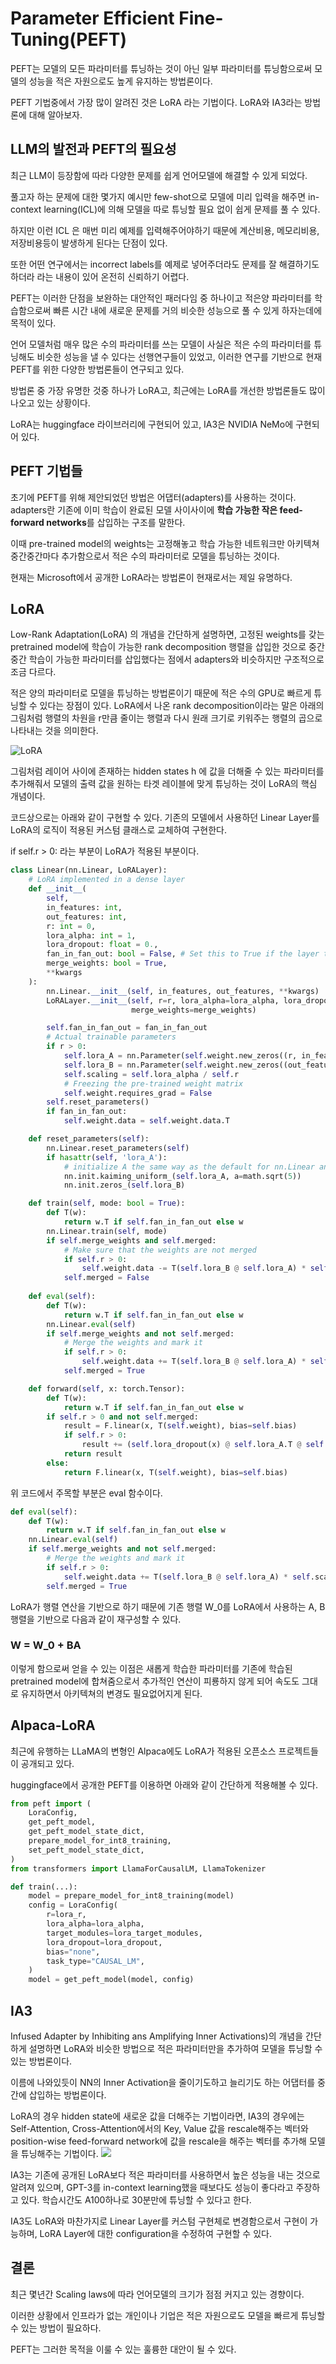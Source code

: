 # Parameter Efficient Fine-Tuning(PEFT)

PEFT는 모델의 모든 파라미터를 튜닝하는 것이 아닌 일부 파라미터를 튜닝함으로써 모델의 성능을 적은 자원으로도 높게 유지하는 방법론이다.

PEFT 기법중에서 가장 많이 알려진 것은 LoRA 라는 기법이다. LoRA와 IA3라는 방법론에 대해 알아보자.

## LLM의 발전과 PEFT의 필요성
최근 LLM이 등장함에 따라 다양한 문제를 쉽게 언어모델에 해결할 수 있게 되었다.

풀고자 하는 문제에 대한 몇가지 예시만 few-shot으로 모델에 미리 입력을 해주면 in-context learning(ICL)에 의해 모델을 따로 튜닝할 필요 없이 쉽게 문제를 풀 수 있다.

하지만 이런 ICL 은 매번 미리 예제를 입력해주어야하기 때문에 계산비용, 메모리비용, 저장비용등이 발생하게 된다는 단점이 있다.

또한 어떤 연구에서는 incorrect labels를 예제로 넣어주더라도 문제를 잘 해결하기도 하더라 라는 내용이 있어 온전히 신뢰하기 어렵다.

PEFT는 이러한 단점을 보완하는 대안적인 패러다임 중 하나이고 적은양 파라미터를 학습함으로써 빠른 시간 내에 새로운 문제를 거의 비슷한 성능으로 풀 수 있게 하자는데에 목적이 있다.

언어 모델처럼 매우 많은 수의 파라미터를 쓰는 모델이 사실은 적은 수의 파라미터를 튜닝해도 비슷한 성능을 낼 수 있다는 선행연구들이 있었고, 이러한 연구를 기반으로 현재 PEFT를 위한 다양한 방법론들이 연구되고 있다.

방법론 중 가장 유명한 것중 하나가 LoRA고, 최근에는 LoRA를 개선한 방법론들도 많이 나오고 있는 상황이다.

LoRA는 huggingface 라이브러리에 구현되어 있고, IA3은 NVIDIA NeMo에 구현되어 있다.

## PEFT 기법들
초기에 PEFT를 위해 제안되었던 방법은 어댑터(adapters)를 사용하는 것이다. adapters란 기존에 이미 학습이 완료된 모델 사이사이에 **학습 가능한 작은 feed-forward networks**를 삽입하는 구조를 말한다.

이때 pre-trained model의 weights는 고정해놓고 학습 가능한 네트워크만 아키텍쳐 중간중간마다 추가함으로서 적은 수의 파라미터로 모델을 튜닝하는 것이다.

현재는 Microsoft에서 공개한 LoRA라는 방법론이 현재로서는 제일 유명하다.

## LoRA
Low-Rank Adaptation(LoRA) 의 개념을 간단하게 설명하면, 고정된 weights를 갖는 pretrained model에 학습이 가능한 rank decomposition 행렬을 삽입한 것으로 중간중간 학습이 가능한 파라미터를 삽입했다는 점에서 adapters와 비슷하지만 구조적으로 조금 다르다.

적은 양의 파라미터로 모델을 튜닝하는 방법론이기 때문에 적은 수의 GPU로 빠르게 튜닝할 수 있다는 장점이 있다. LoRA에서 나온 rank decomposition이라는 말은 아래의 그림처럼 행렬의 차원을 r만큼 줄이는 행렬과 다시 원래 크기로 키워주는 행렬의 곱으로 나타내는 것을 의미한다.


![LoRA](https://cdn.discordapp.com/attachments/874897301292875836/1134084548465020958/2023-07-27_8.27.01.png)

그림처럼 레이어 사이에 존재하는 hidden states h 에 값을 더해줄 수 있는 파라미터를 추가해줘서 모델의 출력 값을 원하는 타겟 레이블에 맞게 튜닝하는 것이 LoRA의 핵심 개념이다.

코드상으로는 아래와 같이 구현할 수 있다. 기존의 모델에서 사용하던 Linear Layer를 LoRA의 로직이 적용된 커스텀 클래스로 교체하여 구현한다.

if self.r > 0: 라는 부분이 LoRA가 적용된 부분이다.
```python
class Linear(nn.Linear, LoRALayer):
    # LoRA implemented in a dense layer
    def __init__(
        self, 
        in_features: int, 
        out_features: int, 
        r: int = 0, 
        lora_alpha: int = 1, 
        lora_dropout: float = 0.,
        fan_in_fan_out: bool = False, # Set this to True if the layer to replace stores weight like (fan_in, fan_out)
        merge_weights: bool = True,
        **kwargs
    ):
        nn.Linear.__init__(self, in_features, out_features, **kwargs)
        LoRALayer.__init__(self, r=r, lora_alpha=lora_alpha, lora_dropout=lora_dropout,
                           merge_weights=merge_weights)

        self.fan_in_fan_out = fan_in_fan_out
        # Actual trainable parameters
        if r > 0:
            self.lora_A = nn.Parameter(self.weight.new_zeros((r, in_features)))
            self.lora_B = nn.Parameter(self.weight.new_zeros((out_features, r)))
            self.scaling = self.lora_alpha / self.r
            # Freezing the pre-trained weight matrix
            self.weight.requires_grad = False
        self.reset_parameters()
        if fan_in_fan_out:
            self.weight.data = self.weight.data.T

    def reset_parameters(self):
        nn.Linear.reset_parameters(self)
        if hasattr(self, 'lora_A'):
            # initialize A the same way as the default for nn.Linear and B to zero
            nn.init.kaiming_uniform_(self.lora_A, a=math.sqrt(5))
            nn.init.zeros_(self.lora_B)

    def train(self, mode: bool = True):
        def T(w):
            return w.T if self.fan_in_fan_out else w
        nn.Linear.train(self, mode)
        if self.merge_weights and self.merged:
            # Make sure that the weights are not merged
            if self.r > 0:
                self.weight.data -= T(self.lora_B @ self.lora_A) * self.scaling
            self.merged = False
    
    def eval(self):
        def T(w):
            return w.T if self.fan_in_fan_out else w
        nn.Linear.eval(self)
        if self.merge_weights and not self.merged:
            # Merge the weights and mark it
            if self.r > 0:
                self.weight.data += T(self.lora_B @ self.lora_A) * self.scaling
            self.merged = True

    def forward(self, x: torch.Tensor):
        def T(w):
            return w.T if self.fan_in_fan_out else w
        if self.r > 0 and not self.merged:
            result = F.linear(x, T(self.weight), bias=self.bias)
            if self.r > 0:
                result += (self.lora_dropout(x) @ self.lora_A.T @ self.lora_B.T) * self.scaling
            return result
        else:
            return F.linear(x, T(self.weight), bias=self.bias)
```
위 코드에서 주목할 부분은 eval 함수이다.
```python
def eval(self):
    def T(w):
        return w.T if self.fan_in_fan_out else w
    nn.Linear.eval(self)
    if self.merge_weights and not self.merged:
        # Merge the weights and mark it
        if self.r > 0:
            self.weight.data += T(self.lora_B @ self.lora_A) * self.scaling # 행렬을 합치는 부분
        self.merged = True
```
LoRA가 행렬 연산을 기반으로 하기 때문에 기존 행렬 W_0를 LoRA에서 사용하는 A, B 행렬을 기반으로 다음과 같이 재구성할 수 있다.

### W = W_0 + BA

이렇게 함으로써 얻을 수 있는 이점은 새롭게 학습한 파라미터를 기존에 학습된 pretrained model에 합쳐줌으로서 추가적인 연산이 피룡하지 않게 되어 속도도 그대로 유지하면서 아키텍쳐의 변경도 필요없어지게 된다.

## Alpaca-LoRA
최근에 유행하는 LLaMA의 변형인 Alpaca에도 LoRA가 적용된 오픈소스 프로젝트들이 공개되고 있다.

huggingface에서 공개한 PEFT를 이용하면 아래와 같이 간단하게 적용해볼 수 있다.
```python
from peft import (
    LoraConfig,
    get_peft_model,
    get_peft_model_state_dict,
    prepare_model_for_int8_training,
    set_peft_model_state_dict,
)
from transformers import LlamaForCausalLM, LlamaTokenizer

def train(...):
    model = prepare_model_for_int8_training(model)
    config = LoraConfig(
        r=lora_r,
        lora_alpha=lora_alpha,
        target_modules=lora_target_modules,
        lora_dropout=lora_dropout,
        bias="none",
        task_type="CAUSAL_LM",
    )
    model = get_peft_model(model, config)
```

## IA3
Infused Adapter by Inhibiting ans Amplifying Inner Activations)의 개념을 간단하게 설명하면 LoRA와 비슷한 방법으로 적은 파라미터만을 추가하여 모델을 튜닝할 수 있는 방법론이다.

이름에 나와있듯이 NN의 Inner Activation을 줄이기도하고 늘리기도 하는 어댑터를 중간에 삽입하는 방법론이다.

LoRA의 경우 hidden state에 새로운 값을 더해주는 기법이라면, IA3의 경우에는 Self-Attention, Cross-Attention에서의 Key, Value 값을 rescale해주는 벡터와 position-wise feed-forward network에 값을 rescale을 해주는 벡터를 추가해 모델을 튜닝해주는 기법이다.
![](https://cdn.discordapp.com/attachments/874897301292875836/1134089265714839603/2023-07-27_8.45.44.png)

IA3는 기존에 공개된 LoRA보다 적은 파라미터를 사용하면서 높은 성능을 내는 것으로 알려져 있으며, GPT-3를 in-context learning했을 때보다도 성능이 좋다라고 주장하고 있다. 학습시간도 A100하나로 30분만에 튜닝할 수 있다고 한다.

IA3도 LoRA와 마찬가지로 Linear Layer를 커스텀 구현체로 변경함으로서 구현이 가능하며, LoRA Layer에 대한 configuration을 수정하여 구현할 수 있다. 

## 결론
최근 몇년간 Scaling laws에 따라 언어모델의 크기가 점점 커지고 있는 경향이다.

이러한 상황에서 인프라가 없는 개인이나 기업은 적은 자원으로도 모델을 빠르게 튜닝할 수 있는 방법이 필요하다.

PEFT는 그러한 목적을 이룰 수 있는 훌륭한 대안이 될 수 있다. 